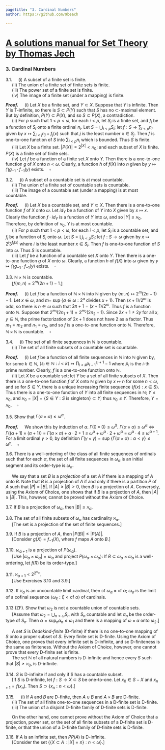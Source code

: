 ```yaml
---
pagetitle: "3. Cardinal Numbers"
author: https://github.com/9beach

---
```

# [A solutions manual for Set Theory by Thomas Jech](README.md)
### 3. Cardinal Numbers

3.1.&nbsp;$\quad$(i) A subset of a finite set is finite.\
&nbsp;$\quad$(ii) The union of a finite set of finite sets is finite.\
&nbsp;$\quad$(iii) The power set of a finite set is finite.\
&nbsp;$\quad$(iv) The image of a finite set (under a mapping) is finite.

**_Proof._**&nbsp;$\quad$(i) Let $X$ be a finite set, and $Y\subset X$.
Suppose that $Y$ is infinite.
Then $Y$ is T-infinite, so there is $S\subset P(Y)$ such that $S$ has
no $\subset$-maximal element. But by definition, $P(Y)\subset P(X)$, and
so $S\subset P(X)$, a contradiction.\
&nbsp;$\quad$(ii) For $p$ such that $1<p<\omega$, for each $i<p$,
let $S_{i}$ is a finite set, and $f_{i}$ be a function of $S_i$ onto
a finite ordinal $n_i$.
Let $S=\bigcup_{i<p}S_i$; let
$f:S\to\sum_{i<p}n_i$ given by $x\mapsto\sum_{i<j}n_j+f_j(x)$ such that
$j$ is the least number $x\in S_j$. Then $f$ is one-to-one function
of $S$ into $\sum_{i<p}n_i$ which is bounded. Thus $S$ is finite.\
&nbsp;$\quad$(iii) Let $X$ be a finite set. $|P(X)|=2^{|X|}
<\aleph_0$; and each subset of $X$ is finite. $P(X)$ is a finite set
of finite sets.\
&nbsp;$\quad$(iv) Let $f$ be a function of a finite set $X$ onto $Y$.
Then there is a one-to-one function $g$ of $X$ onto $n<\omega$.
Clearly, a function $h$ of $f(X)$ into $n$ given by $y\mapsto
\bigcap{g_{-1}\cdot f_{-1}(y)}$ exists.$\quad\square$

3.2.&nbsp;$\quad$(i) A subset of a countable set is at most countable.\
&nbsp;$\quad$(ii) The union of a finite set of countable sets is countable.\
&nbsp;$\quad$(iii) The image of a countable set (under a mapping) is at most
countable.

**_Proof._**&nbsp;$\quad$(i) Let $X$ be a countable set, and $Y\subset X$.
Then there is a one-to-one function $f$ of $X$ onto $\omega$.
Let $id_Y$ be a function of $Y$ into $X$ given by $x\mapsto x$. Clearly
the function $f\cdot id_Y$ is a function of $Y$ into $\omega$, and so
$|Y|\le\aleph_0$. Therefore, by definition of $\aleph_0$, $Y$ is at most
countable.\
&nbsp;$\quad$(ii) For $p$ such that $1<p<\omega$, for each $i<p$,
let $S_{i}$ is a countable set, and $f_{i}$ be a function of $S_i$ onto
$\omega$.
Let $S=\bigcup_{i<p}S_i$; let
$f:S\to\omega$ given by $x\mapsto 2^i 3^{f_i(x)}$ where
$i$ is the least number $x\in S_i$. Then $f$ is one-to-one function
of $S$ into $\omega$. Thus $S$ is countable.\
&nbsp;$\quad$(iii) Let $f$ be a function of a countable set $X$ onto $Y$.
Then there is a one-to-one function $g$ of $X$ onto $\omega$.
Clearly, a function $h$ of $f(X)$ into $\omega$ given by $y\mapsto
\bigcap{g_{-1}\cdot f_{-1}(y)}$ exists.$\quad\square$

3.3. $\mathbb{N}\times\mathbb{N}$ is countable.\
&nbsp;$\quad$[$f (m, n) = 2^m (2n + 1) - 1$.]

**_Proof._**&nbsp;$\quad$(i) Let $f$ be a function of
$\mathbb{N}\times\mathbb{N}$ into $\mathbb{N}$ given by
$(m,n)\mapsto 2^m (2n + 1) - 1$.
Let $x\in\omega$, and $m=$ sup $\{a\in\omega:2^a$ divides $x + 1\}$. Then
$(x+1)/{2^m}$ is odd, so there is $n\in\omega$
such that $2n + 1=(x+1)/{2^m}$.
Thus $f$ is a function onto $\mathbb{N}$.
Suppose that $2^{m_1} (2{n_1} + 1)=2^{m_2}(2{n_2} + 1)$. Since
$2{x} + 1\neq2y$ for all $x,y\in\mathbb{N}$,
the prime factorization of $2{x} + 1$
does not have $2$ as a factor. Thus $m_1=m_2$ and $n_1=n_2$, and so
$f$ is a one-to-one function onto $\mathbb{N}$. Therefore, $\mathbb{N}
\times\mathbb{N}$ is countable.$\quad\square$

3.4.&nbsp;$\quad$(i) The set of all finite sequences in $\mathbb{N}$ is
countable.\
&nbsp;$\quad$(ii) The set of all finite subsets of a countable set is
countable.

**_Proof._**&nbsp;$\quad$(i) Let $f$ be a function of all finite
sequences in $\mathbb{N}$ into $\mathbb{N}$ given by, for some $k\in
\mathbb{N}$, $\langle s_i\in\mathbb{N}:i<k\rangle\mapsto
\prod_{i<k}p_{i+1}^{s_i+1}-1$ where $p_i$ is the $i$-th prime number.
Clearly, $f$ is a one-to-one function onto $\mathbb{N}$.\
&nbsp;$\quad$(ii) Let $X$ be a countable set; let $Y$ be a
set of all finite subsets of $X$. Then there is a one-to-one
function $f$ of $X$ onto $\mathbb{N}$ given by $x\mapsto n$ for
some $n<\omega$, and so for $S\in Y$, there is
a unique increasing finite
sequence $\langle f(x): x\in S\rangle$. Thus there is a one-to-one function
of $Y$ into all finite sequences in $\mathbb{N}$; $Y\le\aleph_0$,
and $\aleph_0=|X|=\{S\in Y:S\text{ is singleton}\}\subset Y$; thus
$\aleph_0\le Y$. Therefore, $Y=\aleph_0$.$\quad\square$

3.5. Show that $\Gamma(\alpha\times\alpha)\le\omega^\alpha$.

**_Proof._**&nbsp;$\quad$We show this by induction of $\alpha$.
$\Gamma(0\times 0)\le\omega^0$. $\Gamma(
\alpha\times\alpha)\le\omega^\alpha$ $\Leftrightarrow$
$\Gamma((\alpha+1)\times(\alpha+1))$ $=$ $\Gamma(\alpha\times\alpha)+
\alpha\cdot 2 + 1$ $\le$ $\omega^\alpha+\omega^\alpha\cdot 2+\omega^\alpha$
$=$ $\omega^{\alpha}\cdot 4\le\omega^{\alpha+1}$. For a limit ordinal
$\gamma>0$, by definition $\Gamma(\gamma\times\gamma)=\text{sup }\{
\Gamma(\alpha\times\alpha):\alpha<\gamma\}\le\omega^\gamma$.$\quad\square$

3.6. There is a well-ordering of the class of all finite sequences of
ordinals such that for each $\alpha$, the set of all finite sequences in
$\omega_\alpha$ is an initial segment and its order-type is $\omega_\alpha$.

&nbsp;$\quad$We say that a set $B$ is a _projection_ of a set $A$ if there is a mapping of
$A$ onto $B$. Note that $B$ is a projection of $A$ if and only if there is a
partition $P$ of $A$ such that $|P| = |B|$. If $|A|\ge |B| > 0$, then $B$ is
a projection of $A$. Conversely, using the Axiom of Choice, one shows that
if $B$ is a projection of $A$, then $|A|\ge |B|$. This, however, cannot be
proved without the Axiom of Choice.

3.7. If $B$ is a projection of $\omega_\alpha$, then $|B|\le\aleph_\alpha$.

3.8. The set of all finite subsets of $\omega_\alpha$ has cardinality $\aleph_\alpha$.\
&nbsp;$\quad$[The set is a projection of the set of finite sequences.]

3.9. If $B$ is a projection of $A$, then $|P (B)|\le |P (A)|$.\
&nbsp;$\quad$[Consider $g(X) = f_{-1}(X)$, where $f$ maps $A$ onto $B$.]

3.10. $\omega_{\alpha+1}$ is a projection of $P(\omega_\alpha )$.\
&nbsp;$\quad$[Use $|\omega_\alpha\times\omega_\alpha| =\omega_\alpha$ and
project $P(\omega_\alpha\times\omega_\alpha)$: If $R\subset\omega_\alpha
\times\omega_\alpha$ is a well-ordering,
let $f(R)$ be its order-type.]

3.11. $\aleph_{\alpha+1}<2^{2^{\aleph_\alpha}}$.\
&nbsp;$\quad$[Use Exercises 3.10 and 3.9.]

3.12. If $\aleph_\alpha$ is an uncountable limit cardinal, then cf
$\omega_\alpha$ = cf $\alpha$; $\omega_\alpha$ is the limit of
a cofinal sequence $\langle\omega_\xi :\xi <\text{cf }\alpha\rangle$
of cardinals.

3.13 (ZF). Show that $\omega_2$ is not a countable union of countable sets.\
&nbsp;$\quad$[Assume that $\omega_2=\bigcup_{n<\omega}S_n$ with $S_n$
countable and let $\alpha_n$ be the order-type of $S_n$.
Then $\alpha=\text{sup}_n\alpha_n\le\omega_1$
and there is a mapping of $\omega\times\alpha$ onto $\omega_2$.]

&nbsp;$\quad$A set $S$ is _Dedekind-finite_ (D-finite) if there is no
one-to-one mapping of $S$ onto a proper subset of $S$. Every finite set is
D-finite. Using the Axiom of Choice, one proves that every infinite set is
D-infinite, and so D-finiteness is the same as finiteness. Without the Axiom
of Choice, however, one cannot prove that every D-finite set is finite.\
&nbsp;$\quad$The set $\mathbb{N}$ of all natural numbers is D-infinite and
hence every $S$ such that $|S|\ge\aleph_0$, is D-infinite.

3.14. $S$ is D-infinite if and only if S has a countable subset.\
&nbsp;$\quad$[If $S$ is D-infinite, let $f:S\to X\subset S$ be one-to-one.
Let $x_0\in S-X$ and $x_{n+1}=f(x_n)$. Then $S\supset\{x_n:n<\omega\}$.]

3.15.&nbsp;$\quad$(i) If $A$ and $B$ are D-finite, then $A\cup B$ and
$A\times B$ are D-finite.\
&nbsp;$\quad$(ii) The set of all finite one-to-one sequences in a D-finite
set is D-finite.\
&nbsp;$\quad$(iii) The union of a disjoint D-finite family of D-finite sets
is D-finite.

&nbsp;$\quad$On the other hand, one cannot prove without the Axiom of Choice
that a projection, power set, or the set of all finite subsets of a D-finite
set is D-finite, or that the union of a D-finite family of D-finite sets is
D-finite.

3.16. If $A$ is an infinite set, then $PP(A)$ is D-infinite.\
&nbsp;$\quad$[Consider the set $\{\{X\subset A:|X|=n\}:n<\omega\}$.]
